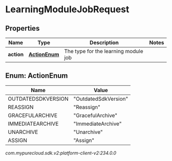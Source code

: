 # LearningModuleJobRequest


## Properties

| Name | Type | Description | Notes |
| ------------ | ------------- | ------------- | ------------- |
| **action** | [**ActionEnum**](#Enum--ActionEnum) | The type for the learning module job |  |


## Enum: ActionEnum

| Name | Value |
| ---- | ----- |
| OUTDATEDSDKVERSION | &quot;OutdatedSdkVersion&quot; | 
| REASSIGN | &quot;Reassign&quot; | 
| GRACEFULARCHIVE | &quot;GracefulArchive&quot; | 
| IMMEDIATEARCHIVE | &quot;ImmediateArchive&quot; | 
| UNARCHIVE | &quot;Unarchive&quot; | 
| ASSIGN | &quot;Assign&quot; | 




_com.mypurecloud.sdk.v2:platform-client-v2:234.0.0_
